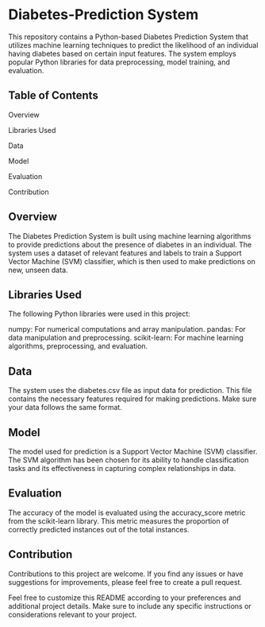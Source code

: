 # Diabetes-Prediction System


This repository contains a Python-based Diabetes Prediction System that utilizes machine learning techniques to predict the likelihood of an individual having diabetes based on certain input features. The system employs popular Python libraries for data preprocessing, model training, and evaluation.



## Table of Contents

Overview

Libraries Used

Data

Model

Evaluation

Contribution



## Overview
The Diabetes Prediction System is built using machine learning algorithms to provide predictions about the presence of diabetes in an individual. The system uses a dataset of relevant features and labels to train a Support Vector Machine (SVM) classifier, which is then used to make predictions on new, unseen data.



## Libraries Used
The following Python libraries were used in this project:

numpy: For numerical computations and array manipulation.
pandas: For data manipulation and preprocessing.
scikit-learn: For machine learning algorithms, preprocessing, and evaluation.



## Data
The system uses the diabetes.csv file as input data for prediction. This file contains the necessary features required for making predictions. Make sure your data follows the same format.




## Model
The model used for prediction is a Support Vector Machine (SVM) classifier. The SVM algorithm has been chosen for its ability to handle classification tasks and its effectiveness in capturing complex relationships in data.



## Evaluation
The accuracy of the model is evaluated using the accuracy_score metric from the scikit-learn library. This metric measures the proportion of correctly predicted instances out of the total instances.



## Contribution
Contributions to this project are welcome. If you find any issues or have suggestions for improvements, please feel free to create a pull request.



Feel free to customize this README according to your preferences and additional project details. Make sure to include any specific instructions or considerations relevant to your project.

